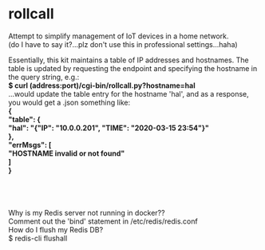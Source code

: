 # rollcall
Attempt to simplify management of IoT devices in a home network.  
(do I have to say it?...plz don't use this in professional settings...haha)  
  
Essentially, this kit maintains a table of IP addresses and hostnames. The table is updated by requesting the endpoint and specifying the hostname in the query string, e.g.:  
<b>$ curl (address:port)/cgi-bin/rollcall.py?hostname=hal</b>    
...would update the table entry for the hostname 'hal', and as a response, you would get a .json something like:<br />
<b>
{<br />
    "table": {<br />
        "hal": "{\"IP\": \"10.0.0.201\", \"TIME\": \"2020-03-15 23:54\"}"<br />
    },<br />
    "errMsgs": [<br />
        "HOSTNAME invalid or not found"<br />
    ]<br />
}<br />
</b>  
<br /><br />  
Why is my Redis server not running in docker??<br />Comment out the 'bind' statement in /etc/redis/redis.conf<br />
How do I flush my Redis DB?<br />$ redis-cli flushall<br />
